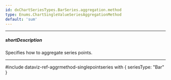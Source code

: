 ```yaml
---
id: dxChartSeriesTypes.BarSeries.aggregation.method
type: Enums.ChartSingleValueSeriesAggregationMethod
default: 'sum'
---
```

---
##### shortDescription
Specifies how to aggregate series points.

---
#include dataviz-ref-aggrmethod-singlepointseries with {
    seriesType: "Bar"
}